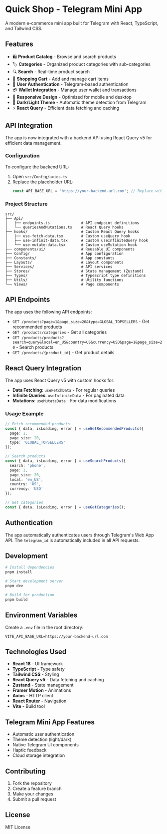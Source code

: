 # Quick Shop - Telegram Mini App

A modern e-commerce mini app built for Telegram with React, TypeScript, and Tailwind CSS.

## Features

- 🛍️ **Product Catalog** - Browse and search products
- 🏷️ **Categories** - Organized product categories with sub-categories
- 🔍 **Search** - Real-time product search
- 🛒 **Shopping Cart** - Add and manage cart items
- 👤 **User Authentication** - Telegram-based authentication
- 💳 **Wallet Integration** - Manage user wallet and transactions
- 📱 **Responsive Design** - Optimized for mobile and desktop
- 🌙 **Dark/Light Theme** - Automatic theme detection from Telegram
- ⚡ **React Query** - Efficient data fetching and caching

## API Integration

The app is now integrated with a backend API using React Query v5 for efficient data management.

### Configuration

To configure the backend URL:

1. Open `src/Config/axios.ts`
2. Replace the placeholder URL:
   ```typescript
   const API_BASE_URL = 'https://your-backend-url.com'; // Replace with actual backend URL
   ```

### Project Structure

```
src/
├── Api/
│   ├── endpoints.ts              # API endpoint definitions
│   └── queriesAndMutations.ts    # React Query hooks
├── hooks/                        # Custom React Query hooks
│   ├── use-fetch-data.tsx        # Custom useQuery hook
│   ├── use-infinit-data.tsx      # Custom useInfiniteQuery hook
│   └── use-mutate-data.tsx       # Custom useMutation hook
├── components/ui/                # Reusable UI components
├── Config/                       # App configuration
├── Constants/                    # App constants
├── Layouts/                      # Layout components
├── Services/                     # API services
├── Stores/                       # State management (Zustand)
├── Types/                        # TypeScript type definitions
├── Utils/                        # Utility functions
└── Views/                        # Page components
```

## API Endpoints

The app uses the following API endpoints:

- `GET /products?page=1&page_size=20&type=GLOBAL_TOPSELLERS` - Get recommended products
- `GET /products/categories` - Get all categories
- `GET /products/products?search=query&local=en_US&country=US&currency=USD&page=1&page_size=20` - Search products
- `GET /products/{product_id}` - Get product details

## React Query Integration

The app uses React Query v5 with custom hooks for:

- **Data Fetching**: `useFetchData` - For regular queries
- **Infinite Queries**: `useInfiniteData` - For paginated data
- **Mutations**: `useMutateData` - For data modifications

### Usage Example

```typescript
// Fetch recommended products
const { data, isLoading, error } = useGetRecommendedProducts({
  page: 1,
  page_size: 20,
  type: 'GLOBAL_TOPSELLERS'
});

// Search products
const { data, isLoading, error } = useSearchProducts({
  search: 'phone',
  page: 1,
  page_size: 20,
  local: 'en_US',
  country: 'US',
  currency: 'USD'
});

// Get categories
const { data, isLoading, error } = useGetCategories();
```

## Authentication

The app automatically authenticates users through Telegram's Web App API. The `telegram_id` is automatically included in all API requests.

## Development

```bash
# Install dependencies
pnpm install

# Start development server
pnpm dev

# Build for production
pnpm build
```

## Environment Variables

Create a `.env` file in the root directory:

```env
VITE_API_BASE_URL=https://your-backend-url.com
```

## Technologies Used

- **React 18** - UI framework
- **TypeScript** - Type safety
- **Tailwind CSS** - Styling
- **React Query v5** - Data fetching and caching
- **Zustand** - State management
- **Framer Motion** - Animations
- **Axios** - HTTP client
- **React Router** - Navigation
- **Vite** - Build tool

## Telegram Mini App Features

- Automatic user authentication
- Theme detection (light/dark)
- Native Telegram UI components
- Haptic feedback
- Cloud storage integration

## Contributing

1. Fork the repository
2. Create a feature branch
3. Make your changes
4. Submit a pull request

## License

MIT License
